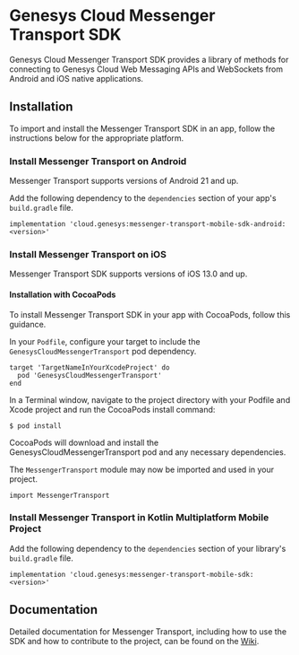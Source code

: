 # Genesys Cloud Messenger Transport SDK

Genesys Cloud Messenger Transport SDK provides a library of methods for connecting to Genesys Cloud Web Messaging APIs and WebSockets from Android and iOS native applications. 

## Installation

To import and install the Messenger Transport SDK in an app, follow the instructions below for the appropriate platform.

### Install Messenger Transport on Android

Messenger Transport supports versions of Android 21 and up.

Add the following dependency to the `dependencies` section of your app's `build.gradle` file.

```
implementation 'cloud.genesys:messenger-transport-mobile-sdk-android:<version>'
```

### Install Messenger Transport on iOS

Messenger Transport SDK supports versions of iOS 13.0 and up.

#### Installation with CocoaPods

To install Messenger Transport SDK in your app with CocoaPods, follow this guidance.

In your `Podfile`, configure your target to include the `GenesysCloudMessengerTransport` pod dependency.

```
target 'TargetNameInYourXcodeProject' do
  pod 'GenesysCloudMessengerTransport'
end
```

In a Terminal window, navigate to the project directory with your Podfile and Xcode project and run the CocoaPods install command:

```
$ pod install
```

CocoaPods will download and install the GenesysCloudMessengerTransport pod and any necessary dependencies.

The `MessengerTransport` module may now be imported and used in your project.

```
import MessengerTransport
```

### Install Messenger Transport in Kotlin Multiplatform Mobile Project

Add the following dependency to the `dependencies` section of your library's `build.gradle` file.

```{ "title": "build.gradle" }
implementation 'cloud.genesys:messenger-transport-mobile-sdk:<version>'
```

## Documentation

Detailed documentation for Messenger Transport, including how to use the SDK and how to contribute to the project, can be found on the [Wiki](https://github.com/MyPureCloud/genesys-messenger-transport-mobile-sdk/wiki).
